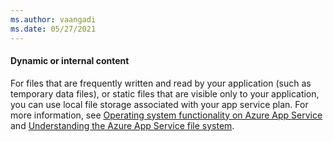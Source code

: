 ```yaml
---
ms.author: vaangadi
ms.date: 05/27/2021
---
```


#### Dynamic or internal content

For files that are frequently written and read by your application (such as temporary data files), or static files that are visible only to your application, you can use local file storage associated with your app service plan. For more information, see [Operating system functionality on Azure App Service](/azure/app-service/operating-system-functionality#file-access) and [Understanding the Azure App Service file system](https://github.com/projectkudu/kudu/wiki/Understanding-the-Azure-App-Service-file-system).
